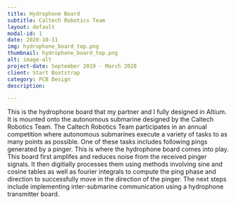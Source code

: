 ```yaml
---
title: Hydrophone Board
subtitle: Caltech Robotics Team
layout: default
modal-id: 1
date: 2020-10-11
img: hydrophone_board_top.png
thumbnail: hydrophone_board_top.png
alt: image-alt
project-date: September 2019 - March 2020
client: Start Bootstrap
category: PCB Design
description:

---
```

<p>
 This is the hydrophone board that my partner and I fully designed in Altium. It is mounted onto the autonomous submarine designed by the Caltech Robotics Team. The Caltech Robotics Team participates in an annual competition where autonomous submarines execute a variety of tasks to as many points as possible. One of these tasks includes following pings generated by a pinger. This is where the hydrophone board comes into play. This board first amplifes and reduces noise from the received pinger signals. It then digitially processes them using methods involving sine and cosine tables as well as fourier integrals to compute the ping phase and direction to successfully move in the direction of the pinger. The next steps include implementing inter-submarine communication using a hydrophone transmitter board.
</p>
